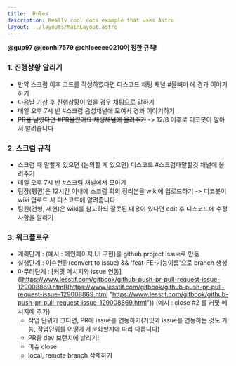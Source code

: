 ```yaml
---
title:  Rules
description: Really cool docs example that uses Astro
layout: ../layouts/MainLayout.astro
---
```

**@gup97 @jeonhl7579 @chloeeee0210이 정한 규칙!**
### 1. 진행상황 알리기
- 만약 스크럼 이후 코드를 작성하였다면 디스코드 채팅 채널 #올빼미 에 경과 이야기하기
- 다음날 기상 후 진행상황이 있을 경우 채팅으로 말하기
- 매일 오후 7시 반 #스크럼 음성채널에 모여서 경과 이야기하기
- ~~PR을 날렸다면 #PR올렸어요 채팅채널에 올려주기~~ -> 12/8 이후로 디코봇이 알아서 알려줍니다

### 2. 스크럼 규칙

- 스크럼 때 말할게 있으면 (논의할 게 있으면) 디스코드 #스크럼때말할것 채널에 올려주기
- 매일 오후 7시 반 #스크럼 채널에서 모이기
- 팀장(펭귄)은 12시간 이내에 스크럼 회의 정리본을 wiki에 업로드하기 -> 디코봇이 wiki 업로드 시 디스코드에 알려줍니다
- 팀원(건형, 세현)은 wiki를 참고하되 잘못된 내용이 있다면 edit 후 디스코드에 수정사항을 알리기

### 3. 워크플로우

- 계획단계 : (예시 : 메인페이지 UI 구현)을 github project issue로 만듦
- 실행단계 : 이슈전환(convert to issue) && 'feat-FE-기능이름'으로 branch 생성
- 마무리단계 : [커밋 메시지와 issue 연동]([https://www.lesstif.com/gitbook/github-push-pr-pull-request-issue-129008869.html](https://www.lesstif.com/gitbook/github-push-pr-pull-request-issue-129008869.html "https://www.lesstif.com/gitbook/github-push-pr-pull-request-issue-129008869.html")) (예시 : close #2 를 커밋 메시지에 추가)
	- 작업 단위가 크다면, PR에 issue를 연동하기(커밋과 issue를 연동하는 것도 가능, 작업단위를 어떻게 세분화할지에 따라 다릅니다)
	- PR을 dev 브랜치에 날리기!
	- 이슈 close
	- local, remote branch 삭제하기